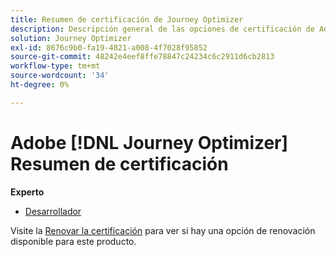 ```yaml
---
title: Resumen de certificación de Journey Optimizer
description: Descripción general de las opciones de certificación de Adobe Journey Optimizer
solution: Journey Optimizer
exl-id: 8676c9b0-fa19-4821-a008-4f7028f95852
source-git-commit: 48242e4eef8ffe78847c24234c6c2911d6cb2813
workflow-type: tm+mt
source-wordcount: '34'
ht-degree: 0%

---
```


# Adobe [!DNL Journey Optimizer] Resumen de certificación

**Experto**

* [Desarrollador](/help/certifications/ajo/ajo-e-developer-23-10.md) <!--AD0-E606-->

Visite la [Renovar la certificación](/help/certifications/renew.md) para ver si hay una opción de renovación disponible para este producto.
